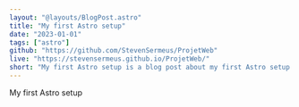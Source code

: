 ```yaml
---
layout: "@layouts/BlogPost.astro"
title: "My first Astro setup"
date: "2023-01-01"
tags: ["astro"]
github: "https://github.com/StevenSermeus/ProjetWeb"
live: "https://stevensermeus.github.io/ProjetWeb/"
short: "My first Astro setup is a blog post about my first Astro setup."
---
```


My first Astro setup

